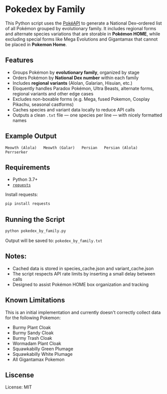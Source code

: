 # Pokedex by Family

This Python script uses the [PokéAPI](https://pokeapi.co/) to generate a National Dex–ordered list of all Pokémon grouped by evolutionary family. It includes regional forms and alternate species variations that are storable in **Pokémon HOME**, while excluding special forms like Mega Evolutions and Gigantamax that cannot be placed in **Pokemon Home**.

## Features

- Groups Pokémon by **evolutionary family**, organized by stage
- Orders Pokémon by **National Dex number** within each family
- Includes **regional variants** (Alolan, Galarian, Hisuian, etc.)
- Eloquently handles Paradox Pokémon, Ultra Beasts, alternate forms, regional variants and other edge cases
- Excludes non-boxable forms (e.g. Mega, fused Pokemon, Cosplay Pikachu, seasonal castforms)
- Caches species and variant data locally to reduce API calls
- Outputs a clean `.txt` file — one species per line — with nicely formatted names

## Example Output

`Meowth (Alola)  
Meowth (Galar)  
Persian  
Persian (Alola)  
Perrserker`

## Requirements

- Python 3.7+
- [`requests`](https://pypi.org/project/requests/)

Install requests:

```bash
pip install requests
```

## Running the Script

```bash
python pokedex_by_family.py
```

Output will be saved to:
`pokedex_by_family.txt`

## Notes:

- Cached data is stored in species_cache.json and variant_cache.json
- The script respects API rate limits by inserting a small delay between calls
- Designed to assist Pokémon HOME box organization and tracking

## Known Limitations

This is an initial implementation and currently doesn't correctly collect data for the following Pokemon:

- Burmy Plant Cloak
- Burmy Sandy Cloak
- Burmy Trash Cloak
- Wormadam Plant Cloak
- Squawkabilly Green Plumage
- Squawkabilly White Plumage
- All Gigantamax Pokemon

## Liscense

License: MIT

